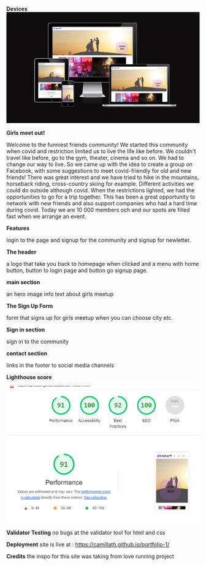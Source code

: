 
 <b>Devices</b>
![alt text](images/responsive.png)


<b>Girls meet out!</b>

Welcome to the funniest friends community! We started this community when covid and restriction limited us to live the life like before. We couldn't travel like before,
go to the gym, theater, cinema and so on.
We had to change our way to live. So we came up with the idea to create a group on Facebook, 
with some suggestions to meet covid-friendly
for old and new friends! There was great interest and we have tried to
hike in the mountains, horseback riding, cross-country skiing for example. 
Different activities we could do outside although covid.
When the restrictions lighted, we had the opportunities to go for a trip together. 
This has been a great opportunity to network with new friends and also 
support companies who had a hard time during covid.
Today we are 10 000 members och and our spots are filled fast when we arrange an event.

<b>Features</b>

login to the page and signup for the community and signup for newletter.

<b>The header</b>

a logo that take you back to homepage when clicked and a menu with home button, button to login page and button go signup page.

<b>main section</b>

an hero image 
info text about girls meetup

<b>The Sign Up Form</b>

form that signs up for girls meetup when you can choose city etc.


<b>Sign in section</b>

sign in to the community


<b>contact section</b>

links in the footer to social media channels


<b>Lighthouse score</b>

![alt text](images/lighthousereport.png)

<b>Validator Testing</b>
no bugs at the validator tool for html and css  

<b>Deployment</b>
site is live at : https://camillath.github.io/portfolio-1/

<b>Credits</b>
the inspo for this site was taking from love running project
